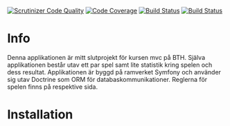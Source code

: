 [![Scrutinizer Code Quality](https://scrutinizer-ci.com/g/Knucklefist01/proj/badges/quality-score.png?b=master)](https://scrutinizer-ci.com/g/Knucklefist01/proj/?branch=master)
[![Code Coverage](https://scrutinizer-ci.com/g/canax/router/badges/coverage.png?b=master)](https://scrutinizer-ci.com/g/canax/router/?branch=master)
[![Build Status](https://scrutinizer-ci.com/g/Knucklefist01/proj/badges/build.png?b=master)](https://scrutinizer-ci.com/g/Knucklefist01/proj/build-status/master)
[![Build Status](https://www.travis-ci.com/Knucklefist01/proj.svg?branch=master)]()

# Info
Denna applikationen är mitt slutprojekt för kursen mvc på BTH. Själva applikationen består utav ett par spel samt lite statistik kring spelen och dess resultat. Applikationen är byggd på ramverket Symfony och använder sig utav Doctrine som ORM för databaskommunikationer. Reglerna för spelen finns på respektive sida.

# Installation
